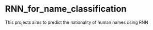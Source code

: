 # RNN_for_name_classification
This projects aims to predict the nationality of human names using RNN
